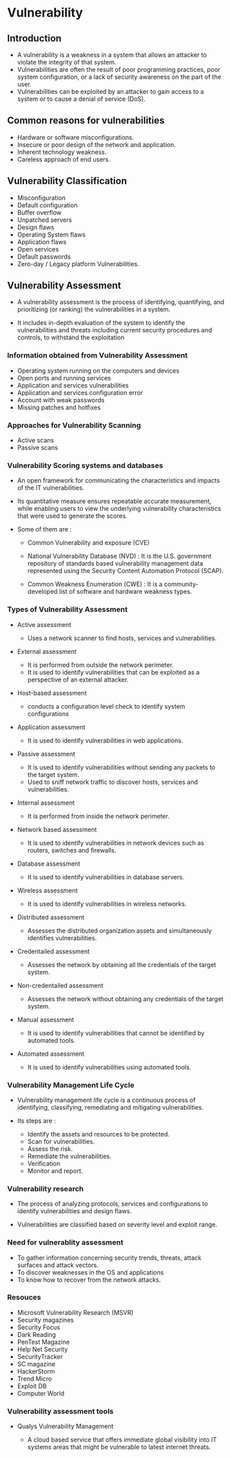 # Vulnerability

## Introduction

- A vulnerability is a weakness in a system that allows an attacker to violate the integrity of that system.
- Vulnerabilities are often the result of poor programming practices, poor system configuration, or a lack of security awareness on the part of the user.
- Vulnerabilities can be exploited by an attacker to gain access to a system or to cause a denial of service (DoS).

## Common reasons for vulnerabilities

- Hardware or software misconfigurations.
- Insecure or poor design of the network and application.
- Inherent technology weakness.
- Careless approach of end users.

## Vulnerability Classification

- Misconfiguration
- Default configuration
- Buffer overflow
- Unpatched servers
- Design flaws
- Operating System flaws
- Application flaws
- Open services
- Default passwords 
- Zero-day / Legacy platform Vulnerabilities.

## Vulnerability Assessment

- A vulnerability assessment is the process of identifying, quantifying, and prioritizing (or ranking) the vulnerabilities in a system.

- It includes in-depth evaluation of the system to identify the vulnerabilities and threats including current security procedures and controls, to withstand the exploitation

### Information obtained from Vulnerability Assessment

- Operating system running on the computers and devices
- Open ports and running services
- Application and services vulnerabilities
- Application and services configuration error
- Account with weak passwords
- Missing patches and hotfixes

### Approaches for Vulnerability Scanning

- Active scans
- Passive scans

### Vulnerability Scoring systems and databases

- An open framework for communicating the characteristics and impacts of the IT vulnerabilities.
- Its quantitative measure ensures repeatable accurate measurement, while enabling users to view the underlying vulnerability characteristics that were used to generate the scores.

- Some of them are  :

    - Common Vulnerability and exposure (CVE)

    - National Vulnerability Database (NVD) : It is the U.S. government repository of standards based vulnerability management data represented using the Security Content Automation Protocol (SCAP). 

    - Common Weakness Enumeration (CWE) : It is a community-developed list of software and hardware weakness types.

### Types of Vulnerability Assessment

- Active assessment
 
    - Uses a network scanner to find hosts, services and vulnerabilities.
    
- External assessment

    - It is performed from outside the network perimeter.
    - It is used to identify vulnerabilities that can be exploited as a perspective of an external attacker.

- Host-based assessment

    - conducts a configuration level check to identify system configurations 

- Application assessment

    - It is used to identify vulnerabilities in web applications.

- Passive assessment

    - It is used to identify vulnerabilities without sending any packets to the target system.
    - Used to sniff network traffic to discover hosts, services and vulnerabilities.

- Internal assessment

    - It is performed from inside the network perimeter.

- Network based assessment

    - It is used to identify vulnerabilities in network devices such as routers, switches and firewalls.

- Database assessment

    - It is used to identify vulnerabilities in database servers.

- Wireless assessment

    - It is used to identify vulnerabilities in wireless networks.

- Distributed assessment

    - Assesses the distributed organization assets and simultaneously identifies vulnerabilities.

- Credentailed assessment

    - Assesses the network by obtaining all the credentials of the target system.

- Non-credentailed assessment

    - Assesses the network without obtaining any credentials of the target system.

- Manual assessment

    - It is used to identify vulnerabilities that cannot be identified by automated tools.

- Automated assessment

    - It is used to identify vulnerabilities using automated tools.

### Vulnerability Management Life Cycle

- Vulnerability management life cycle is a continuous process of identifying, classifying, remediating and mitigating vulnerabilities.
- Its steps are :

    - Identify the assets and resources to be protected.
    - Scan for vulnerabilities.
    - Assess the risk.
    - Remediate the vulnerabilities.
    - Verification
    - Monitor and report.


### Vulnerability research

- The process of analyzing protocols, services and configurations to identify vulnerabilities and design flaws.

- Vulnerabilities are classified based on severity level and exploit range.

### Need for vulnerablity assessment

- To gather information concerning security trends, threats, attack surfaces and attack vectors.
- To discover weaknesses in the OS and applications 
- To know how to recover from the network attacks.

### Resouces

- Microsoft Vulnerability Research (MSVR)
- Security magazines
- Security Focus
- Dark Reading
- PenTest Magazine
- Help Net Security
- SecurityTracker
- SC magazine
- HackerStorm
- Trend Micro
- Exploit DB
- Computer World

### Vulnerability assessment tools

- Qualys Vulnerability Management

    - A cloud based service that offers immediate global visibility into IT systems areas that might be vulnerable to latest internet threats.